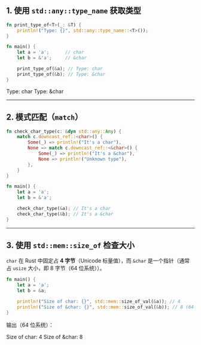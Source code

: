 ## **1. 使用 `std::any::type_name` 获取类型**


```rust
fn print_type_of<T>(_: &T) {
    println!("Type: {}", std::any::type_name::<T>());
}

fn main() {
    let a = 'a';      // char
    let b = &'a';     // &char

    print_type_of(&a); // Type: char
    print_type_of(&b); // Type: &char
}
```

Type: char
Type: &char

---

## **2. 模式匹配（`match`）**

```rust
fn check_char_type(c: &dyn std::any::Any) {
    match c.downcast_ref::<char>() {
        Some(_) => println!("It's a char"),
        None => match c.downcast_ref::<&char>() {
            Some(_) => println!("It's a &char"),
            None => println!("Unknown type"),
        },
    }
}

fn main() {
    let a = 'a';
    let b = &'a';

    check_char_type(&a); // It's a char
    check_char_type(&b); // It's a &char
}

```

---

## **3. 使用 `std::mem::size_of` 检查大小**

`char` 在 Rust 中固定占 **4 字节**（Unicode 标量值），而 `&char` 是一个指针（通常占 `usize` 大小，即 8 字节（64 位系统））。

```rust
fn main() {
    let a = 'a';
    let b = &a;

    println!("Size of char: {}", std::mem::size_of_val(&a)); // 4
    println!("Size of &char: {}", std::mem::size_of_val(&b)); // 8 (64-bit)
}
```

输出（64 位系统）：

Size of char: 4
Size of &char: 8